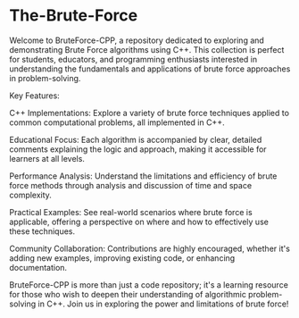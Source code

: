 # The-Brute-Force
Welcome to BruteForce-CPP, a repository dedicated to exploring and demonstrating Brute Force algorithms using C++. 
This collection is perfect for students, educators, and programming enthusiasts interested in understanding the 
fundamentals and applications of brute force approaches in problem-solving.

Key Features:

C++ Implementations: Explore a variety of brute force techniques applied to common computational problems, all implemented in C++.

Educational Focus: Each algorithm is accompanied by clear, detailed comments explaining the logic and approach, making it accessible for learners at all levels.

Performance Analysis: Understand the limitations and efficiency of brute force methods through analysis and discussion of time and space complexity.

Practical Examples: See real-world scenarios where brute force is applicable, offering a perspective on where and how to effectively use these techniques.

Community Collaboration: Contributions are highly encouraged, whether it's adding new examples, improving existing code, or enhancing documentation.

BruteForce-CPP is more than just a code repository; it's a learning resource for those who wish to deepen their understanding of algorithmic problem-solving 
in C++. Join us in exploring the power and limitations of brute force!


